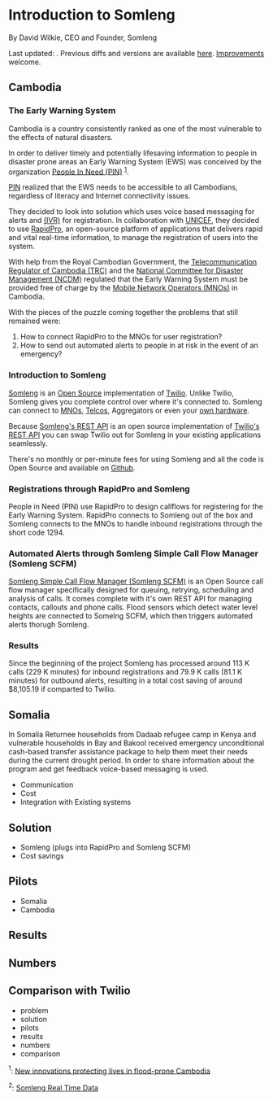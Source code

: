 # Introduction to Somleng

By David Wilkie, CEO and Founder, Somleng

Last updated: . Previous diffs and versions are available [here](https://github.com/somleng/somleng-project/commits/master/docs/case_study_africas_voices.md). [Improvements](https://github.com/somleng/somleng-project/pulls) welcome.

## Cambodia

### The Early Warning System

Cambodia is a country consistently ranked as one of the most vulnerable to the effects of natural disasters.

In order to deliver timely and potentially lifesaving information to people in disaster prone areas an Early Warning System (EWS) was conceived by the organization [People In Need (PIN)](https://www.clovekvtisni.cz/en/what-we-do/humanitarian-aid-and-development/cambodia) <sup>[1](#footnote-ews-article)</sup>.

[PIN](https://www.clovekvtisni.cz/en/what-we-do/humanitarian-aid-and-development/cambodia) realized that the EWS needs to be accessible to all Cambodians, regardless of literacy and Internet connectivity issues.

They decided to look into solution which uses voice based messaging for alerts and [(IVR)](https://en.wikipedia.org/wiki/Interactive_voice_response) for registration. In collaboration with [UNICEF](https://www.unicef.org/cambodia), they decided to use [RapidPro](http://rapidpro.io/), an open-source platform of applications that delivers rapid and vital real-time information, to manage the registration of users into the system.

With help from the Royal Cambodian Government, the [Telecommunication Regulator of Cambodia (TRC)](https://www.trc.gov.kh) and the [National Committee for Disaster Management (NCDM)](http://www.ncdm.gov.kh/) regulated that the Early Warning System must be provided free of charge by the [Mobile Network Operators (MNOs)](https://en.wikipedia.org/wiki/Mobile_network_operator) in Cambodia.

With the pieces of the puzzle coming together the problems that still remained were:

1. How to connect RapidPro to the MNOs for user registration?
2. How to send out automated alerts to people in at risk in the event of an emergency?

### Introduction to Somleng

[Somleng](http://www.somleng.org/) is an [Open Source](https://en.wikipedia.org/wiki/Open-source_software) implementation of [Twilio](https://www.twilio.com/). Unlike Twilio, Somleng gives you complete control over where it's connected to. Somleng can connect to [MNOs](https://en.wikipedia.org/wiki/Mobile_network_operator), [Telcos](https://en.wikipedia.org/wiki/Telephone_company), Aggregators or even your [own hardware](https://en.wikipedia.org/wiki/SIM_box).

Because [Somleng's REST API](https://github.com/somleng/twilreapi) is an open source implementation of [Twilio's REST API](https://www.twilio.com/docs/api/rest) you can swap Twilio out for Somleng in your existing applications seamlessly.

There's no monthly or per-minute fees for using Somleng and all the code is Open Source and available on [Github](https://github.com/somleng).

### Registrations through RapidPro and Somleng

People in Need (PIN) use RapidPro to design callflows for registering for the Early Warning System. RapidPro connects to Somleng out of the box and Somleng connects to the MNOs to handle inbound registrations through the short code 1294.

### Automated Alerts through Somleng Simple Call Flow Manager (Somleng SCFM)

[Somleng Simple Call Flow Manager (Somleng SCFM)](https://github.com/somleng/somleng-scfm) is an Open Source call flow manager specifically designed for queuing, retrying, scheduling and analysis of calls. It comes complete with it's own REST API for managing contacts, callouts and phone calls. Flood sensors which detect water level heights are connected to Somelng SCFM, which then triggers automated alerts thorugh Somleng.

### Results

Since the beginning of the project Somleng has processed around 113 K calls (229 K minutes) for inbound registrations and 79.9 K calls (81.1 K minutes) for outbound alerts, resulting in a total cost saving of around $8,105.19 if comparted to Twilio.

## Somalia

In Somalia Returnee households from Dadaab refugee camp in Kenya and vulnerable households in Bay and Bakool received emergency unconditional cash-based transfer assistance package to help them meet their needs during the current drought period. In order to share information about the program and get feedback voice-based messaging is used.

* Communication
* Cost
* Integration with Existing systems

## Solution

* Somleng (plugs into RapidPro and Somleng SCFM)
* Cost savings

## Pilots

* Somalia
* Cambodia

## Results

## Numbers

## Comparison with Twilio

* problem
* solution
* pilots
* results
* numbers
* comparison

<a name="footnote-ews-article"><sup>1</sup></a>: [New innovations protecting lives in flood-prone Cambodia](http://unicefstories.org/2017/06/20/new-innovations-protecting-lives-in-flood-prone-cambodia/)

<a name="footnote-somleng-rtd"><sup>2</sup></a>: [Somleng Real Time Data](rtd.somleng.org)
